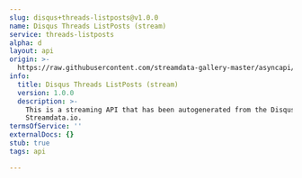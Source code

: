 ```yaml
---
slug: disqus+threads-listposts@v1.0.0
name: Disqus Threads ListPosts (stream)
service: threads-listposts
alpha: d
layout: api
origin: >-
  https://raw.githubusercontent.com/streamdata-gallery-master/asyncapi/master/_listings/disqus/disqus-threads-listposts-stream-async.md
info:
  title: Disqus Threads ListPosts (stream)
  version: 1.0.0
  description: >-
    This is a streaming API that has been autogenerated from the Disqus using
    Streamdata.io.
termsOfService: ''
externalDocs: {}
stub: true
tags: api

---
```

